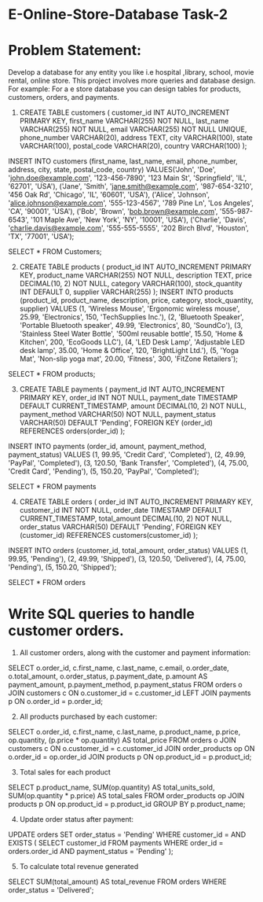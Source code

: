 # E-Online-Store-Database Task-2
# Problem Statement: 
Develop a database for any entity you like i.e hospital ,library, school, movie rental, online store. This project involves more queries and database design. For example: For a e store database you can design tables for products, customers, orders, and payments.

1. CREATE TABLE customers (
    customer_id INT AUTO_INCREMENT PRIMARY KEY,
    first_name VARCHAR(255) NOT NULL,
    last_name VARCHAR(255) NOT NULL,
    email VARCHAR(255) NOT NULL UNIQUE,
    phone_number VARCHAR(20),
    address TEXT,
    city VARCHAR(100),
    state VARCHAR(100),
    postal_code VARCHAR(20),
    country VARCHAR(100)
  );
  
INSERT INTO customers (first_name, last_name, email, phone_number, address, city, state, postal_code, country)
VALUES('John', 'Doe', 'john.doe@example.com', '123-456-7890', '123 Main St', 'Springfield', 'IL', '62701', 'USA'),
    ('Jane', 'Smith', 'jane.smith@example.com', '987-654-3210', '456 Oak Rd', 'Chicago', 'IL', '60601', 'USA'),
    ('Alice', 'Johnson', 'alice.johnson@example.com', '555-123-4567', '789 Pine Ln', 'Los Angeles', 'CA', '90001', 'USA'),
    ('Bob', 'Brown', 'bob.brown@example.com', '555-987-6543', '101 Maple Ave', 'New York', 'NY', '10001', 'USA'),
    ('Charlie', 'Davis', 'charlie.davis@example.com', '555-555-5555', '202 Birch Blvd', 'Houston', 'TX', '77001', 'USA');

SELECT * FROM Customers;

2. CREATE TABLE products (
    product_id INT AUTO_INCREMENT PRIMARY KEY,
    product_name VARCHAR(255) NOT NULL,
    description TEXT,
    price DECIMAL(10, 2) NOT NULL,
    category VARCHAR(100),
    stock_quantity INT DEFAULT 0,
    supplier VARCHAR(255)
   );
INSERT INTO products (product_id, product_name, description, price, category, stock_quantity, supplier)
VALUES (1, 'Wireless Mouse', 'Ergonomic wireless mouse', 25.99, 'Electronics', 150, 'TechSupplies Inc.'),
       (2, 'Bluetooth Speaker', 'Portable Bluetooth speaker', 49.99, 'Electronics', 80, 'SoundCo'),
       (3, 'Stainless Steel Water Bottle', '500ml reusable bottle', 15.50, 'Home & Kitchen', 200, 'EcoGoods LLC'),
       (4, 'LED Desk Lamp', 'Adjustable LED desk lamp', 35.00, 'Home & Office', 120, 'BrightLight Ltd.'),
       (5, 'Yoga Mat', 'Non-slip yoga mat', 20.00, 'Fitness', 300, 'FitZone Retailers');

SELECT * FROM products;

3. CREATE TABLE payments (
    payment_id INT AUTO_INCREMENT PRIMARY KEY,
    order_id INT NOT NULL,
    payment_date TIMESTAMP DEFAULT CURRENT_TIMESTAMP,
    amount DECIMAL(10, 2) NOT NULL,
    payment_method VARCHAR(50) NOT NULL,
    payment_status VARCHAR(50) DEFAULT 'Pending',
    FOREIGN KEY (order_id) REFERENCES orders(order_id)
);

INSERT INTO payments (order_id, amount, payment_method, payment_status)
VALUES
    (1, 99.95, 'Credit Card', 'Completed'),
    (2, 49.99, 'PayPal', 'Completed'),
    (3, 120.50, 'Bank Transfer', 'Completed'),
    (4, 75.00, 'Credit Card', 'Pending'),
    (5, 150.20, 'PayPal', 'Completed');

SELECT * FROM payments

4. CREATE TABLE orders (
    order_id INT AUTO_INCREMENT PRIMARY KEY,
    customer_id INT NOT NULL,
    order_date TIMESTAMP DEFAULT CURRENT_TIMESTAMP,
    total_amount DECIMAL(10, 2) NOT NULL,
    order_status VARCHAR(50) DEFAULT 'Pending',
    FOREIGN KEY (customer_id) REFERENCES customers(customer_id)
);

INSERT INTO orders (customer_id, total_amount, order_status)
VALUES
    (1, 99.95, 'Pending'),
    (2, 49.99, 'Shipped'),
    (3, 120.50, 'Delivered'),
    (4, 75.00, 'Pending'),
    (5, 150.20, 'Shipped');

SELECT * FROM orders



# Write SQL queries to handle customer orders.

1. All customer orders, along with the customer and payment information:

SELECT o.order_id, c.first_name, c.last_name, c.email, o.order_date, o.total_amount, o.order_status, p.payment_date, p.amount AS payment_amount, p.payment_method, p.payment_status FROM orders o
JOIN customers c ON o.customer_id = c.customer_id
LEFT JOIN payments p ON o.order_id = p.order_id;

2. All products purchased by each customer:

SELECT o.order_id, c.first_name, c.last_name, p.product_name, p.price, op.quantity, (p.price * op.quantity) AS total_price FROM orders o
JOIN customers c ON o.customer_id = c.customer_id
JOIN order_products op ON o.order_id = op.order_id
JOIN products p ON op.product_id = p.product_id;

3. Total sales for each product
   
SELECT p.product_name, SUM(op.quantity) AS total_units_sold, SUM(op.quantity * p.price) AS total_sales FROM order_products op
JOIN products p ON op.product_id = p.product_id
GROUP BY p.product_name;

4. Update order status after payment:

UPDATE orders
SET order_status = 'Pending'
WHERE customer_id =
  AND EXISTS (
    SELECT customer_id
    FROM payments
    WHERE order_id = orders.order_id
    AND payment_status = 'Pending'
  );

5. To calculate total revenue generated

SELECT SUM(total_amount) AS total_revenue
FROM orders
WHERE order_status = 'Delivered';


